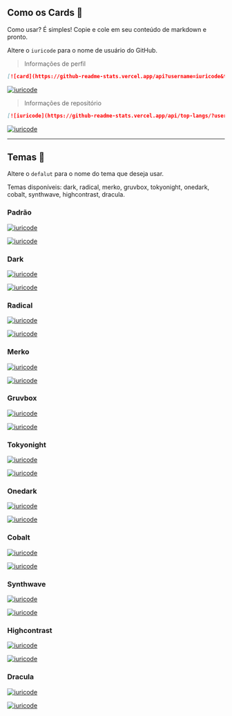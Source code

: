 ## Como os Cards :monocle_face:

Como usar? É simples! Copie e cole em seu conteúdo de markdown e pronto.

Altere o `iuricode` para o nome de usuário do GitHub.

> Informações de perfil

```md
[![card](https://github-readme-stats.vercel.app/api?username=iuricode&theme=default)](https://github.com/iuricode/README-template)
```

[![iuricode](https://github-readme-stats.vercel.app/api?username=iuricode&theme=default)](https://github.com/iuricode/README-template)

> Informações de repositório

```md
[![iuricode](https://github-readme-stats.vercel.app/api/top-langs/?username=iuricode&hide=html&layout=compact&theme=default)](https://github.com/iuricode/README-template)
```

[![iuricode](https://github-readme-stats.vercel.app/api/top-langs/?username=iuricode&hide=html&layout=compact&theme=default)](https://github.com/iuricode/README-template)

---

## Temas :art:

Altere o `defalut` para o nome do tema que deseja usar.

Temas disponíveis: dark, radical, merko, gruvbox, tokyonight, onedark, cobalt, synthwave, highcontrast, dracula.

### Padrão
[![iuricode](https://github-readme-stats.vercel.app/api?username=iuricode&theme=default)](https://github.com/iuricode/README-template)

[![iuricode](https://github-readme-stats.vercel.app/api/top-langs/?username=iuricode&hide=html&layout=compact&theme=default)](https://github.com/iuricode/README-template)

### Dark
[![iuricode](https://github-readme-stats.vercel.app/api?username=iuricode&theme=dark)](https://github.com/iuricode/README-template)

[![iuricode](https://github-readme-stats.vercel.app/api/top-langs/?username=iuricode&hide=html&layout=compact&theme=dark)](https://github.com/iuricode/README-template)

### Radical
[![iuricode](https://github-readme-stats.vercel.app/api?username=iuricode&theme=radical)](https://github.com/iuricode/README-template)

[![iuricode](https://github-readme-stats.vercel.app/api/top-langs/?username=iuricode&hide=html&layout=compact&theme=radical)](https://github.com/iuricode/README-template)

### Merko
[![iuricode](https://github-readme-stats.vercel.app/api?username=iuricode&theme=merko)](https://github.com/iuricode/README-template)

[![iuricode](https://github-readme-stats.vercel.app/api/top-langs/?username=iuricode&hide=html&layout=compact&theme=merko)](https://github.com/iuricode/README-template)

### Gruvbox
[![iuricode](https://github-readme-stats.vercel.app/api?username=iuricode&theme=gruvbox)](https://github.com/iuricode/README-template)

[![iuricode](https://github-readme-stats.vercel.app/api/top-langs/?username=iuricode&hide=html&layout=compact&theme=gruvbox)](https://github.com/iuricode/README-template)

### Tokyonight
[![iuricode](https://github-readme-stats.vercel.app/api?username=iuricode&theme=tokyonight)](https://github.com/iuricode/README-template)

[![iuricode](https://github-readme-stats.vercel.app/api/top-langs/?username=iuricode&hide=html&layout=compact&theme=tokyonight)](https://github.com/iuricode/README-template)

### Onedark
[![iuricode](https://github-readme-stats.vercel.app/api?username=iuricode&theme=onedark)](https://github.com/iuricode/README-template)

[![iuricode](https://github-readme-stats.vercel.app/api/top-langs/?username=iuricode&hide=html&layout=compact&theme=onedark)](https://github.com/iuricode/README-template)

### Cobalt
[![iuricode](https://github-readme-stats.vercel.app/api?username=iuricode&theme=cobalt)](https://github.com/iuricode/README-template)

[![iuricode](https://github-readme-stats.vercel.app/api/top-langs/?username=iuricode&hide=html&layout=compact&theme=cobalt)](https://github.com/iuricode/README-template)

### Synthwave
[![iuricode](https://github-readme-stats.vercel.app/api?username=iuricode&theme=synthwave)](https://github.com/iuricode/README-template)

[![iuricode](https://github-readme-stats.vercel.app/api/top-langs/?username=iuricode&hide=html&layout=compact&theme=synthwave)](https://github.com/iuricode/README-template)

### Highcontrast
[![iuricode](https://github-readme-stats.vercel.app/api?username=iuricode&theme=highcontrast)](https://github.com/iuricode/README-template)

[![iuricode](https://github-readme-stats.vercel.app/api/top-langs/?username=iuricode&hide=html&layout=compact&theme=highcontrast)](https://github.com/iuricode/README-template)

### Dracula
[![iuricode](https://github-readme-stats.vercel.app/api?username=iuricode&theme=dracula)](https://github.com/iuricode/README-template) 

[![iuricode](https://github-readme-stats.vercel.app/api/top-langs/?username=iuricode&hide=html&layout=compact&theme=dracula)](https://github.com/iuricode/README-template)
